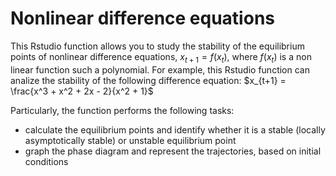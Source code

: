 # Nonlinear difference equations
This Rstudio function allows you to study the stability of the equilibrium points of nonlinear difference equations, $x_{t+1} = f(x_t)$, where $f(x_t)$ is a non linear function such a polynomial. For example, this Rstudio function can analize the stability of the following difference equation: $x_{t+1} = \frac{x^3 + x^2 + 2x - 2}{x^2 + 1}$

Particularly, the function performs the following tasks:
- calculate the equilibrium points and identify whether it is a stable (locally asymptotically stable) or unstable equilibrium point
- graph the phase diagram and represent the trajectories, based on initial conditions

